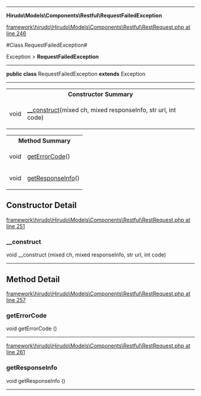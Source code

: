 

- - -

**Hirudo\Models\Components\Restful\RequestFailedException**


<a href="https://github.com/JeyDotC/Hirudo/blob/master/framework/hirudo/Hirudo/Models/Components/Restful/RestRequest.php#L246" target='_blank'>framework\hirudo\Hirudo\Models\Components\Restful\RestRequest.php at line 246</a>

#Class RequestFailedException#

Exception &gt; **RequestFailedException**




- - -

<p><strong>public  class</strong> <span>RequestFailedException</span>
<strong>extends</strong> Exception

</p>



<hr />

<table id="summary_constructor">
<tr><th colspan="2">Constructor Summary</th></tr>
<tr>
<td><span class='k'></span> <span class='nx'>void</span></td>
<td class="description"><p class="name"><a href="#__construct">__construct</a>(mixed ch, mixed responseInfo, str url, int code)</p></td>
</tr>
</table>

<table id="summary_method">
<tr><th colspan="2">Method Summary</th></tr>
<tr>
<td><span class='k'></span> <span class='nx'>void</span></td>
<td class="description"><p class="name"><a href="#geterrorcode">getErrorCode</a>()</p></td>
</tr>
<tr>
<td><span class='k'></span> <span class='nx'>void</span></td>
<td class="description"><p class="name"><a href="#getresponseinfo">getResponseInfo</a>()</p></td>
</tr>
</table>

<h2>Constructor Detail</h2>


<a href="https://github.com/JeyDotC/Hirudo/blob/master/framework/hirudo/Hirudo/Models/Components/Restful/RestRequest.php#L251" target='_blank'>framework\hirudo\Hirudo\Models\Components\Restful\RestRequest.php at line 251</a>

<h3 id="__construct">__construct</h3>
<span class='k'></span> <span class='nx'>void</span> <span class='nf'>__construct</span> (mixed ch, mixed responseInfo, str url, int code)

<div class="details">

</div>

- - -

<h2 id="detail_method">Method Detail</h2>

<a href="https://github.com/JeyDotC/Hirudo/blob/master/framework/hirudo/Hirudo/Models/Components/Restful/RestRequest.php#L257" target='_blank'>framework\hirudo\Hirudo\Models\Components\Restful\RestRequest.php at line 257</a>

<h3 id="getErrorCode()">getErrorCode</h3>
<span class='k'></span> <span class='nx'>void</span> <span class='nf'>getErrorCode</span> ()

<div class="details">

</div>

- - -


<a href="https://github.com/JeyDotC/Hirudo/blob/master/framework/hirudo/Hirudo/Models/Components/Restful/RestRequest.php#L261" target='_blank'>framework\hirudo\Hirudo\Models\Components\Restful\RestRequest.php at line 261</a>

<h3 id="getResponseInfo()">getResponseInfo</h3>
<span class='k'></span> <span class='nx'>void</span> <span class='nf'>getResponseInfo</span> ()

<div class="details">

</div>

- - -

